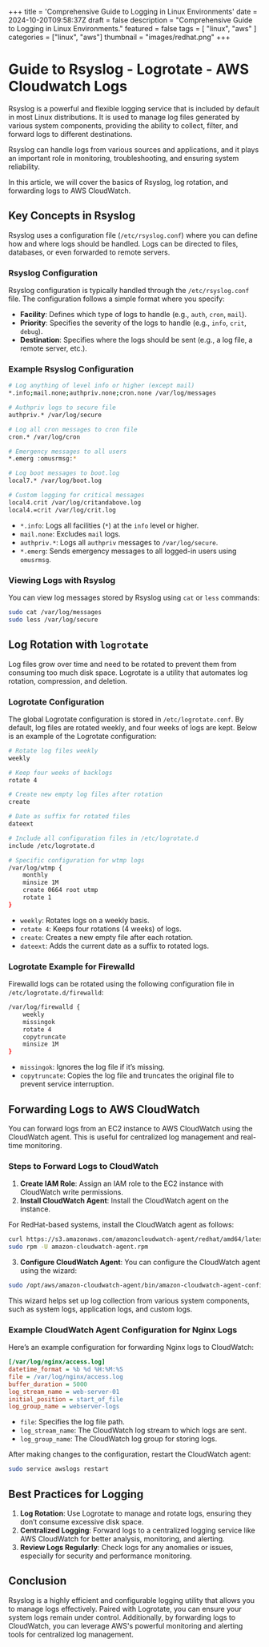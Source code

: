 +++
title = 'Comprehensive Guide to Logging in Linux Environments'
date = 2024-10-20T09:58:37Z
draft = false
description = "Comprehensive Guide to Logging in Linux Environments."
featured = false
tags = [
    "linux",
    "aws"
]
categories = ["linux", "aws"]
thumbnail = "images/redhat.png"
+++
# Guide to Rsyslog - Logrotate - AWS Cloudwatch Logs

Rsyslog is a powerful and flexible logging service that is included by default in most Linux distributions. It is used to manage log files generated by various system components, providing the ability to collect, filter, and forward logs to different destinations. 
<!-- more -->
Rsyslog can handle logs from various sources and applications, and it plays an important role in monitoring, troubleshooting, and ensuring system reliability.

In this article, we will cover the basics of Rsyslog, log rotation, and forwarding logs to AWS CloudWatch.

## Key Concepts in Rsyslog

Rsyslog uses a configuration file (`/etc/rsyslog.conf`) where you can define how and where logs should be handled. Logs can be directed to files, databases, or even forwarded to remote servers.

### Rsyslog Configuration

Rsyslog configuration is typically handled through the `/etc/rsyslog.conf` file. The configuration follows a simple format where you specify:
- **Facility**: Defines which type of logs to handle (e.g., `auth`, `cron`, `mail`).
- **Priority**: Specifies the severity of the logs to handle (e.g., `info`, `crit`, `debug`).
- **Destination**: Specifies where the logs should be sent (e.g., a log file, a remote server, etc.).

### Example Rsyslog Configuration

```bash
# Log anything of level info or higher (except mail)
*.info;mail.none;authpriv.none;cron.none /var/log/messages

# Authpriv logs to secure file
authpriv.* /var/log/secure

# Log all cron messages to cron file
cron.* /var/log/cron

# Emergency messages to all users
*.emerg :omusrmsg:*

# Log boot messages to boot.log
local7.* /var/log/boot.log

# Custom logging for critical messages
local4.crit /var/log/critandabove.log
local4.=crit /var/log/crit.log
```

- `*.info`: Logs all facilities (`*`) at the `info` level or higher.
- `mail.none`: Excludes `mail` logs.
- `authpriv.*`: Logs all `authpriv` messages to `/var/log/secure`.
- `*.emerg`: Sends emergency messages to all logged-in users using `omusrmsg`.

### Viewing Logs with Rsyslog

You can view log messages stored by Rsyslog using `cat` or `less` commands:
```bash
sudo cat /var/log/messages
sudo less /var/log/secure
```

## Log Rotation with `logrotate`

Log files grow over time and need to be rotated to prevent them from consuming too much disk space. Logrotate is a utility that automates log rotation, compression, and deletion.

### Logrotate Configuration

The global Logrotate configuration is stored in `/etc/logrotate.conf`. By default, log files are rotated weekly, and four weeks of logs are kept. Below is an example of the Logrotate configuration:

```bash
# Rotate log files weekly
weekly

# Keep four weeks of backlogs
rotate 4

# Create new empty log files after rotation
create

# Date as suffix for rotated files
dateext

# Include all configuration files in /etc/logrotate.d
include /etc/logrotate.d

# Specific configuration for wtmp logs
/var/log/wtmp {
    monthly
    minsize 1M
    create 0664 root utmp
    rotate 1
}
```

- `weekly`: Rotates logs on a weekly basis.
- `rotate 4`: Keeps four rotations (4 weeks) of logs.
- `create`: Creates a new empty file after each rotation.
- `dateext`: Adds the current date as a suffix to rotated logs.

### Logrotate Example for Firewalld

Firewalld logs can be rotated using the following configuration file in `/etc/logrotate.d/firewalld`:

```bash
/var/log/firewalld {
    weekly
    missingok
    rotate 4
    copytruncate
    minsize 1M
}
```

- `missingok`: Ignores the log file if it’s missing.
- `copytruncate`: Copies the log file and truncates the original file to prevent service interruption.

## Forwarding Logs to AWS CloudWatch

You can forward logs from an EC2 instance to AWS CloudWatch using the CloudWatch agent. This is useful for centralized log management and real-time monitoring.

### Steps to Forward Logs to CloudWatch

1. **Create IAM Role**: Assign an IAM role to the EC2 instance with CloudWatch write permissions.
2. **Install CloudWatch Agent**: Install the CloudWatch agent on the instance.

For RedHat-based systems, install the CloudWatch agent as follows:
```bash
curl https://s3.amazonaws.com/amazoncloudwatch-agent/redhat/amd64/latest/amazon-cloudwatch-agent.rpm -O
sudo rpm -U amazon-cloudwatch-agent.rpm
```

3. **Configure CloudWatch Agent**: You can configure the CloudWatch agent using the wizard:
```bash
sudo /opt/aws/amazon-cloudwatch-agent/bin/amazon-cloudwatch-agent-config-wizard
```

This wizard helps set up log collection from various system components, such as system logs, application logs, and custom logs.

### Example CloudWatch Agent Configuration for Nginx Logs

Here’s an example configuration for forwarding Nginx logs to CloudWatch:

```ini
[/var/log/nginx/access.log]
datetime_format = %b %d %H:%M:%S
file = /var/log/nginx/access.log
buffer_duration = 5000
log_stream_name = web-server-01
initial_position = start_of_file
log_group_name = webserver-logs
```

- `file`: Specifies the log file path.
- `log_stream_name`: The CloudWatch log stream to which logs are sent.
- `log_group_name`: The CloudWatch log group for storing logs.

After making changes to the configuration, restart the CloudWatch agent:
```bash
sudo service awslogs restart
```

## Best Practices for Logging

1. **Log Rotation**: Use Logrotate to manage and rotate logs, ensuring they don’t consume excessive disk space.
2. **Centralized Logging**: Forward logs to a centralized logging service like AWS CloudWatch for better analysis, monitoring, and alerting.
3. **Review Logs Regularly**: Check logs for any anomalies or issues, especially for security and performance monitoring.

## Conclusion

Rsyslog is a highly efficient and configurable logging utility that allows you to manage logs effectively. Paired with Logrotate, you can ensure your system logs remain under control. Additionally, by forwarding logs to CloudWatch, you can leverage AWS's powerful monitoring and alerting tools for centralized log management.
